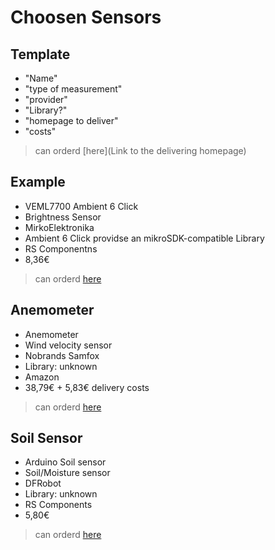 # Choosen Sensors

## Template

- "Name"
- "type of measurement"
- "provider"
- "Library?"
- "homepage to deliver"
- "costs"
> can orderd [here](Link to the delivering homepage)

## Example

- VEML7700 Ambient 6 Click 
- Brightness Sensor
- MirkoElektronika
- Ambient 6 Click providse an mikroSDK-compatible Library
- RS Componentns
- 8,36€
> can orderd [here](https://at.rs-online.com/web/p/entwicklungstools-sensorik/1885517/)


## Anemometer

- Anemometer
- Wind velocity sensor
- Nobrands Samfox
- Library: unknown
- Amazon
- 38,79€ + 5,83€ delivery costs
> can orderd [here](https://www.amazon.de/nobrands-Samfox-Pulssignalausgang-Windgeschwindigkeitssensor-Anemometer-Aluminiumlegierung/dp/B08G1J6NRD/ref=sr_1_11?__mk_de_DE=%C3%85M%C3%85%C5%BD%C3%95%C3%91&crid=EF4781WD3FND&dchild=1&keywords=windgeschwindigkeitssensor&qid=1635174645&sprefix=windgeschwin%2Caps%2C1694&sr=8-11)

## Soil Sensor

- Arduino Soil sensor
- Soil/Moisture sensor
- DFRobot 
- Library: unknown
- RS Components
- 5,80€
> can orderd [here](https://at.rs-online.com/web/p/entwicklungstools-sensorik/2049892/)